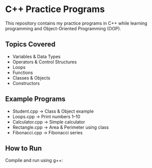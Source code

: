 # C++ Practice Programs

This repository contains my practice programs in C++ while learning programming and Object-Oriented Programming (OOP).

## Topics Covered
- Variables & Data Types
- Operators & Control Structures
- Loops
- Functions
- Classes & Objects
- Constructors

## Example Programs
- Student.cpp → Class & Object example
- Loops.cpp → Print numbers 1–10
- Calculator.cpp → Simple calculator
- Rectangle.cpp → Area & Perimeter using class
- Fibonacci.cpp → Fibonacci series

## How to Run
Compile and run using g++:
